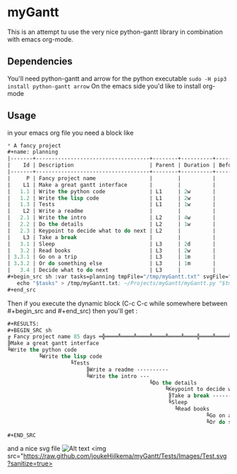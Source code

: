 # myGantt

This is an attempt tu use the very nice python-gantt library in combination with emacs org-mode.

## Dependencies
You'll need python-gantt and arrow for the python executable
`sudo -H pip3 install python-gantt arrow`
On the emacs side you'd like to install org-mode

## Usage

in your emacs org file you need a block like
```lisp
* A fancy project
#+name: planning
|-------+------------------------------------+--------+----------+--------+-------+----------+------|
|    Id | Description                        | Parent | Duration | Before | After | Start    | Type |
|-------+------------------------------------+--------+----------+--------+-------+----------+------|
|     P | Fancy project name                 |        |          |        |       | 1/1/2018 |      |
|    L1 | Make a great gantt interface       |        |          |        |       |          |      |
|   1.1 | Write the python code              | L1     | 2w       |        |       |          |      |
|   1.2 | Write the lisp code                | L1     | 2w       |        |   1.1 |          |      |
|   1.3 | Tests                              | L1     | 1w       |        |   1.2 |          |      |
|    L2 | Write a readme                     |        |          |        |    L1 |          |      |
|   2.1 | Write the intro                    | L2     | 4w       |        |       |          |      |
|   2.2 | Do the details                     | L2     | 1w       |        |   2.1 |          |      |
|   2.3 | Keypoint to decide what to do next | L2     |          |        |   2.2 |          | KP   |
|    L3 | Take a break                       |        |          |        |    L2 |          |      |
|   3.1 | Sleep                              | L3     | 2d       |        |       |          |      |
|   3.2 | Read books                         | L3     | 2w       |        |   3.1 |          |      |
| 3.3.1 | Go on a trip                       | L3     | 1m       |        |   3.2 |          |      |
| 3.3.2 | Or do something else               | L3     | 1m       |        |   3.2 |          |      |
|   3.4 | Decide what to do next             | L3     |          |        | 3.3.2 |          | KP   |
#+begin_src sh :var tasks=planning tmpFile="/tmp/myGantt.txt" svgFile="./Images/Test.svg" scale="w" :results value code
   echo "$tasks" > /tmp/myGantt.txt; ~/Projects/myGantt/myGantt.py "$tmpFile" "$svgFile" "$scale"
#+end_src
```
Then if you execute the dynamic block (C-c C-c while somewhere between #+begin_src and #+end_src) then you'll get :
```lisp
#+RESULTS:
#+BEGIN_SRC sh
╔ Fancy project name 85 days ═╬════╩════╩════╩════╩════╩════╬════╩════╩════╩════╩════
╠Make a great gantt interface 
╚Write the python code 
          ╚Write the lisp code 
                    ╚Tests 
                         ╠Write a readme ----------
                         ╚Write the intro ---
                                             ╚Do the details 
                                                  ╚Keypoint to decide what to do next 
                                                   ╠Take a break --------------------
                                                   ╚Sleep 
                                                     ╚Read books 
                                                               ╚Go on a trip --------
                                                               ╚Or do something else 
                                                                                     ╚Decide what to do next 
#+END_SRC
```
and a nice svg file 
![Alt text](https://raw.github.com/joukeHijlkema/myGantt/Tests/Images/Test.svg?sanitize=true)
<img src="https://raw.github.com/joukeHijlkema/myGantt/Tests/Images/Test.svg?sanitize=true>
